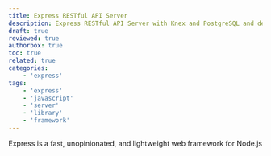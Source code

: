```yaml
---
title: Express RESTful API Server
description: Express RESTful API Server with Knex and PostgreSQL and deployed to PCF.
draft: true
reviewed: true
authorbox: true
toc: true
related: true
categories:
    - 'express'
tags:
    - 'express'
    - 'javascript'
    - 'server'
    - 'library'
    - 'framework'
---
```


Express is a fast, unopinionated, and lightweight web framework for Node.js
<!--more-->
